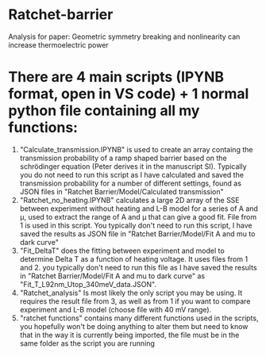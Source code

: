 # Ratchet-barrier
Analysis for paper: Geometric symmetry breaking and nonlinearity can increase thermoelectric power

# There are 4 main scripts (IPYNB format, open in VS code) + 1 normal python file containing all my functions:
1. 	"Calculate_transmission.IPYNB" is used to create an array containg the transmission probability of a 
	ramp shaped barrier based on the schrödinger equation (Peter derives it in the manuscript SI). 
	Typically you do not need to run this script as I have calculated and saved the transmission probability 
	for a number of different settings, found as JSON files in "Ratchet Barrier/Model/Calculated transmission"
2.	"Ratchet_no_heating.IPYNB" calculates a large 2D array of the SSE between experiment without heating and
	L-B model for a series of A and µ, used to extract the range of A and µ that can give a good fit. 
	File from 1 is used in this script.
	You typically don't need to run this script, I have saved the results as JSON file in "Ratchet Barrier/Model/Fit A and mu to dark curve"
3. 	"Fit_DeltaT" does the fitting between experiment and model to determine Delta T as a function of heating voltage. 
	It uses files from 1 and 2. you typically don't need to run this file as I have saved the results in 
	"Ratchet Barrier/Model/Fit A and mu to dark curve" as "Fit_T_L92nm_Utop_340meV_data.JSON".
4. 	"Ratchet_analysis" Is most likely the only script you may be using. It requires the result file from 3, 
	as well as from 1 if you want to compare experiment and L-B model (choose file with 40 mV range). 
5. 	"ratchet functions" contains many different functions used in the scripts, you hopefully won't be doing anything
	to alter them but need to know that in the way it is currently being imported, the file must be in the same folder as the script you are running


